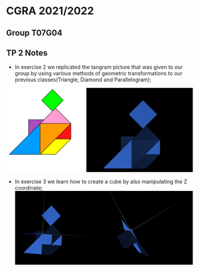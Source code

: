 # CGRA 2021/2022

## Group T07G04

## TP 2 Notes

- In exercise 2 we replicated the tangram picture that was given to our group by using various methods of geometric transformations to our previous classes(Triangle, Diamond and Parallelogram);

![Screenshot 1](screenshots/cgra-t07g04-tp2-1.png)

- In exercise 3 we learn how to create a cube by also manipulating the Z coordinate;
![Screenshot 2](screenshots/cgra-t07g04-tp2-2.png)

